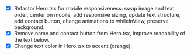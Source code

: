 - [x] Refactor Hero.tsx for mobile responsiveness: swap image and text order, center on mobile, add responsive sizing, update text structure, add contact button, change animations to whileInView, preserve background.
- [x] Remove name and contact button from Hero.tsx, improve readability of the text below.
- [x] Change text color in Hero.tsx to accent (orange).
